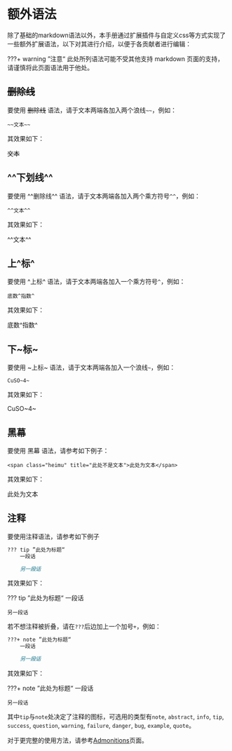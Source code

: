 # 额外语法

除了基础的markdown语法以外，本手册通过扩展插件与自定义css等方式实现了一些额外扩展语法，以下对其进行介绍，以便于各贡献者进行编辑：

???+ warning ”注意“
    此处所列语法可能不受其他支持 markdown 页面的支持，请谨慎将此页面语法用于他处。


## ~~删除线~~

要使用 ~~删除线~~ 语法，请于文本两端各加入两个浪线`~~`，例如：

`~~文本~~`

其效果如下：

~~文本~~

## ^^下划线^^

要使用 ^^删除线^^ 语法，请于文本两端各加入两个乘方符号`^^`，例如：

`^^文本^^`

其效果如下：

^^文本^^

## 上^标^

要使用 ^上标^ 语法，请于文本两端各加入一个乘方符号`^`，例如：

`底数^指数^`

其效果如下：

底数^指数^

## 下~标~

要使用 ~上标~ 语法，请于文本两端各加入一个浪线`~`，例如：

`CuSO~4~`

其效果如下：

CuSO~4~

## 黑幕

要使用 <span class="heimu" title="这个是黑幕哦OvO">黑幕</span> 语法，请参考如下例子：

`<span class="heimu" title="此处不是文本">此处为文本</span>`

其效果如下：

<span class="heimu" title="此处不是文本">此处为文本</span>

## 注释

要使用注释语法，请参考如下例子

```markdown
??? tip ”此处为标题“
    一段话

    另一段话
```

其效果如下：

??? tip ”此处为标题“
    一段话

    另一段话

若不想注释被折叠，请在`???`后边加上一个加号`+`，例如：

```markdown
???+ note ”此处为标题“
    一段话

    另一段话
```

其效果如下：

???+ note ”此处为标题“
    一段话

    另一段话


其中`tip`与`note`处决定了注释的图标，可选用的类型有`note`,  `abstract`, `info`, `tip`, `success`, `question`, `warning`, `failure`, `danger`, `bug`, `example`, `quote`。

对于更完整的使用方法，请参考[Admonitions](https://squidfunk.github.io/mkdocs-material/reference/admonitions/?h=admonition)页面。